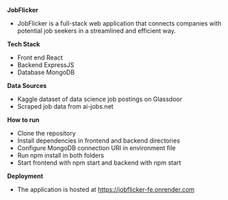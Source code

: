**JobFlicker**
- JobFlicker is a full-stack web application that connects companies with potential job seekers in a streamlined and efficient way.

**Tech Stack**
- Front end React
- Backend ExpressJS
- Database MongoDB

**Data Sources**
- Kaggle dataset of data science job postings on Glassdoor
- Scraped job data from ai-jobs.net

**How to run**
- Clone the repository
- Install dependencies in frontend and backend directories
- Configure MongoDB connection URI in environment file
- Run npm install in both folders
- Start frontend with npm start and backend with npm start

**Deployment**
- The application is hosted at https://jobflicker-fe.onrender.com

